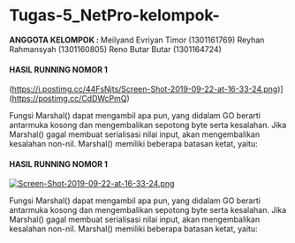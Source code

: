 # Tugas-5_NetPro-kelompok-

  <a><strong>  ANGGOTA KELOMPOK :  </strong></a> 
  <a>  Meilyand Evriyan Timor (1301161769)  </a> 
  <a>  Reyhan Rahmansyah (1301160805)  </a> 
  <a>  Reno Butar Butar  (1301164724)  </a> 


#### HASIL RUNNING NOMOR 1 ####

(https://i.postimg.cc/44FsNjts/Screen-Shot-2019-09-22-at-16-33-24.png)](https://postimg.cc/CdDWcPmQ)

Fungsi Marshal() dapat mengambil apa pun, yang didalam GO berarti antarmuka kosong dan mengembalikan sepotong byte serta  kesalahan. Jika Marshal() gagal membuat serialisasi nilai input, akan mengembalikan kesalahan non-nil. Marshal() memiliki beberapa batasan ketat, yaitu:

#### HASIL RUNNING NOMOR 1 ####

[![Screen-Shot-2019-09-22-at-16-33-24.png](https://i.postimg.cc/44FsNjts/Screen-Shot-2019-09-22-at-16-33-24.png)](https://postimg.cc/CdDWcPmQ)

Fungsi Marshal() dapat mengambil apa pun, yang didalam GO berarti antarmuka kosong dan mengembalikan sepotong byte serta  kesalahan. Jika Marshal() gagal membuat serialisasi nilai input, akan mengembalikan kesalahan non-nil. Marshal() memiliki beberapa batasan ketat, yaitu:
